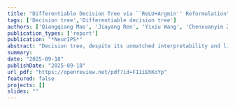 ```yaml
---
title: "Differentiable Decision Tree via ``ReLU+Argmin'' Reformulation"
tags: ['Decision tree','Differentiable decision tree']
authors: ['Qiangqiang Mao', 'Jiayang Ren', 'Yixiu Wang', 'Chenxuanyin Zou', 'Jingjing Zheng', 'Yankai Cao']
publication_types: ['report']
publication: "*NeurIPS*"
abstract: "Decision tree, despite its unmatched interpretability and lightweight structure, faces two key issues: non-differentiability and low testing accuracy, both of which limit its broader applicability. This study addresses these issues by developing a differentiable oblique tree that optimizes entire tree structure using gradient-based optimization, avoiding the suboptimality common in greedy tree inductions. We propose an exact reformulation of hard-split trees based on "ReLU+Argmin" mechanism, and then cast the reformulated tree training as an unconstrained optimization task. The ReLU-based sample branching, expressed as exact-zero or non-zero values, preserve a unique decision path, in contrast to soft decision trees with probabilistic routing. The subsequent Argmin operation identifies the unique zero-violation path, enabling deterministic predictions. For effective gradient flow, we approximate Argmin behaviors by scaling softmin function. To ameliorate numerical instability, we propose a warm-start annealing scheme that solves multiple optimization tasks with increasingly accurate approximations. This reformulation alongside distributed GPU parallelism offers strong scalability, supporting 12-depth tree even on million-scale datasets where most baselines fail. Extensive experiments demonstrate that our optimized tree achieves superior testing accuracy against 14 baselines, including an average improvement of 7.54% over CART, even 2.01% over the classic random forest."
summary:
date: "2025-09-18"
publishDate: "2025-09-18"
url_pdf: "https://openreview.net/pdf?id=F11iEhKoYp"
featured: false
projects: []
slides: ""
---
```

